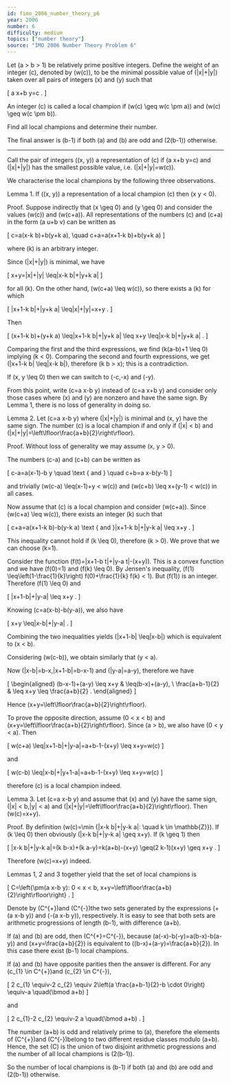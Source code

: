 ```yaml
---
id: fimo_2006_number_theory_p6
year: 2006
number: 6
difficulty: medium
topics: ["number theory"]
source: "IMO 2006 Number Theory Problem 6"
---
```


Let \(a > b > 1\) be relatively prime positive integers. Define the weight of an integer \(c\), denoted by \(w(c)\), to be the minimal possible value of \(|x|+|y|\) taken over all pairs of integers \(x\) and \(y\) such that

\[
a x+b y=c .
\]

An integer \(c\) is called a local champion if \(w(c) \geq w(c \pm a)\) and \(w(c) \geq w(c \pm b)\).

Find all local champions and determine their number.

The final answer is \(b-1\) if both \(a\) and \(b\) are odd and \(2(b-1)\) otherwise.

---
Call the pair of integers \((x, y)\) a representation of \(c\) if \(a x+b y=c\) and \(|x|+|y|\) has the smallest possible value, i.e. \(|x|+|y|=w(c)\).

We characterise the local champions by the following three observations.

Lemma 1. If \((x, y)\) a representation of a local champion \(c\) then \(x y < 0\).

Proof. Suppose indirectly that \(x \geq 0\) and \(y \geq 0\) and consider the values \(w(c)\) and \(w(c+a)\). All representations of the numbers \(c\) and \(c+a\) in the form \(a u+b v\) can be written as

\[
c=a(x-k b)+b(y+k a), \quad c+a=a(x+1-k b)+b(y+k a)
\]

where \(k\) is an arbitrary integer.

Since \(|x|+|y|\) is minimal, we have

\[
x+y=|x|+|y| \leq|x-k b|+|y+k a|
\]

for all \(k\). On the other hand, \(w(c+a) \leq w(c)\), so there exists a \(k\) for which

\[
|x+1-k b|+|y+k a| \leq|x|+|y|=x+y .
\]

Then

\[
(x+1-k b)+(y+k a) \leq|x+1-k b|+|y+k a| \leq x+y \leq|x-k b|+|y+k a| .
\]

Comparing the first and the third expressions, we find \(k(a-b)+1 \leq 0\) implying \(k < 0\). Comparing the second and fourth expressions, we get \(|x+1-k b| \leq|x-k b|\), therefore \(k b > x\); this is a contradiction.

If \(x, y \leq 0\) then we can switch to \(-c,-x\) and \(-y\).

From this point, write \(c=a x-b y\) instead of \(c=a x+b y\) and consider only those cases where \(x\) and \(y\) are nonzero and have the same sign. By Lemma 1, there is no loss of generality in doing so.

Lemma 2. Let \(c=a x-b y\) where \(|x|+|y|\) is minimal and \(x, y\) have the same sign. The number \(c\) is a local champion if and only if \(|x| < b\) and \(|x|+|y|=\left\lfloor\frac{a+b}{2}\right\rfloor\).

Proof. Without loss of generality we may assume \(x, y > 0\).

The numbers \(c-a\) and \(c+b\) can be written as

\[
c-a=a(x-1)-b y \quad \text { and } \quad c+b=a x-b(y-1)
\]

and trivially \(w(c-a) \leq(x-1)+y < w(c)\) and \(w(c+b) \leq x+(y-1) < w(c)\) in all cases.

Now assume that \(c\) is a local champion and consider \(w(c+a)\). Since \(w(c+a) \leq w(c)\), there exists an integer \(k\) such that

\[
c+a=a(x+1-k b)-b(y-k a) \text { and }|x+1-k b|+|y-k a| \leq x+y .
\]

This inequality cannot hold if \(k \leq 0\), therefore \(k > 0\). We prove that we can choose \(k=1\).

Consider the function \(f(t)=|x+1-b t|+|y-a t|-(x+y)\). This is a convex function and we have \(f(0)=1\) and \(f(k) \leq 0\). By Jensen's inequality, \(f(1) \leq\left(1-\frac{1}{k}\right) f(0)+\frac{1}{k} f(k) < 1\). But \(f(1)\) is an integer. Therefore \(f(1) \leq 0\) and

\[
|x+1-b|+|y-a| \leq x+y .
\]

Knowing \(c=a(x-b)-b(y-a)\), we also have

\[
x+y \leq|x-b|+|y-a| .
\]

Combining the two inequalities yields \(|x+1-b| \leq|x-b|\) which is equivalent to \(x < b\).

Considering \(w(c-b)\), we obtain similarly that \(y < a\).

Now \(|x-b|=b-x,|x+1-b|=b-x-1\) and \(|y-a|=a-y\), therefore we have

\[
\begin{aligned}
(b-x-1)+(a-y) \leq x+y & \leq(b-x)+(a-y), \\
\frac{a+b-1}{2} & \leq x+y \leq \frac{a+b}{2} .
\end{aligned}
\]

Hence \(x+y=\left\lfloor\frac{a+b}{2}\right\rfloor\).

To prove the opposite direction, assume \(0 < x < b\) and \(x+y=\left\lfloor\frac{a+b}{2}\right\rfloor\). Since \(a > b\), we also have \(0 < y < a\). Then

\[
w(c+a) \leq|x+1-b|+|y-a|=a+b-1-(x+y) \leq x+y=w(c)
\]

and

\[
w(c-b) \leq|x-b|+|y+1-a|=a+b-1-(x+y) \leq x+y=w(c)
\]

therefore \(c\) is a local champion indeed.

Lemma 3. Let \(c=a x-b y\) and assume that \(x\) and \(y\) have the same sign, \(|x| < b,|y| < a\) and \(|x|+|y|=\left\lfloor\frac{a+b}{2}\right\rfloor\). Then \(w(c)=x+y\).

Proof. By definition \(w(c)=\min \{|x-k b|+|y-k a|: \quad k \in \mathbb{Z}\}\). If \(k \leq 0\) then obviously \(|x-k b|+|y-k a| \geq x+y\). If \(k \geq 1\) then

\[
|x-k b|+|y-k a|=(k b-x)+(k a-y)=k(a+b)-(x+y) \geq(2 k-1)(x+y) \geq x+y .
\]

Therefore \(w(c)=x+y\) indeed.

Lemmas 1, 2 and 3 together yield that the set of local champions is

\[
C=\left\{\pm(a x-b y): 0 < x < b, x+y=\left\lfloor\frac{a+b}{2}\right\rfloor\right\} .
\]

Denote by \(C^{+}\)and \(C^{-}\)the two sets generated by the expressions \(+(a x-b y)\) and \(-(a x-b y)\), respectively. It is easy to see that both sets are arithmetic progressions of length \(b-1\), with difference \(a+b\).

If \(a\) and \(b\) are odd, then \(C^{+}=C^{-}\), because \(a(-x)-b(-y)=a(b-x)-b(a-y)\) and \(x+y=\frac{a+b}{2}\) is equivalent to \((b-x)+(a-y)=\frac{a+b}{2}\). In this case there exist \(b-1\) local champions.

If \(a\) and \(b\) have opposite parities then the answer is different. For any \(c_{1} \in C^{+}\)and \(c_{2} \in C^{-}\),

\[
2 c_{1} \equiv-2 c_{2} \equiv 2\left(a \frac{a+b-1}{2}-b \cdot 0\right) \equiv-a \quad(\bmod a+b)
\]

and

\[
2 c_{1}-2 c_{2} \equiv-2 a \quad(\bmod a+b) .
\]

The number \(a+b\) is odd and relatively prime to \(a\), therefore the elements of \(C^{+}\)and \(C^{-}\)belong to two different residue classes modulo \(a+b\). Hence, the set \(C\) is the union of two disjoint arithmetic progressions and the number of all local champions is \(2(b-1)\).

So the number of local champions is \(b-1\) if both \(a\) and \(b\) are odd and \(2(b-1)\) otherwise.
